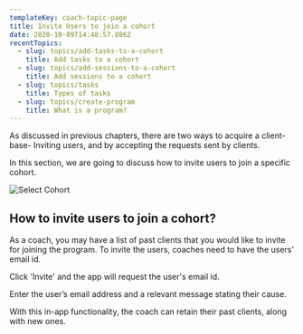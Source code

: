 ```yaml
---
templateKey: coach-topic-page
title: Invite Users to join a cohort
date: 2020-10-09T14:48:57.886Z
recentTopics:
  - slug: topics/add-tasks-to-a-cohort
    title: Add tasks to a cohort
  - slug: topics/add-sessions-to-a-cohort
    title: Add sessions to a cohort
  - slug: topics/tasks
    title: Types of tasks
  - slug: topics/create-program
    title: What is a program?
---
```

As discussed in previous chapters, there are two ways to acquire a client-base- Inviting users, and by accepting the requests sent by clients.

In this section, we are going to discuss how to invite users to join a specific cohort. 

![Select Cohort](/img/select-cohort-i.png "Select Cohort")

## 

## How to invite users to join a cohort?

As a coach, you may have a list of past clients that you would like to invite for joining the program. To invite the users, coaches need to have the users’ email id. 

Click 'Invite' and the app will request the user's email id.

Enter the user’s email address and a relevant message stating their cause. 

With this in-app functionality, the coach can retain their past clients, along with new ones.
